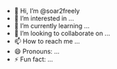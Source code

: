 - 👋 Hi, I’m @soar2freely
- 👀 I’m interested in ...
- 🌱 I’m currently learning ...
- 💞️ I’m looking to collaborate on ...
- 📫 How to reach me ...
- 😄 Pronouns: ...
- ⚡ Fun fact: ...

<!---
soar2freely/soar2freely is a ✨ special ✨ repository because its `README.md` (this file) appears on your GitHub profile.
You can click the Preview link to take a look at your changes.
--->
